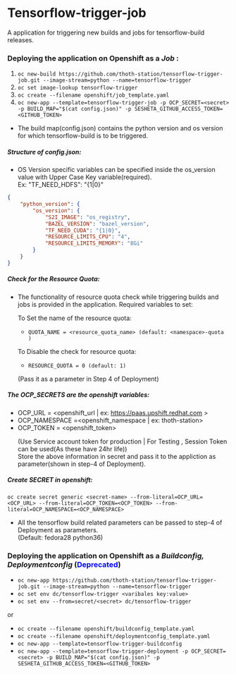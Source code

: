 # Tensorflow-trigger-job

A application for triggering new builds and jobs for tensorflow-build releases.

### Deploying the application on Openshift as a *Job* :
1. `oc new-build https://github.com/thoth-station/tensorflow-trigger-job.git --image-stream=python --name=tensorflow-trigger`
2. `oc set image-lookup tensorflow-trigger`
3. `oc create --filename openshift/job_template.yaml`
4. `oc new-app --template=tensorflow-trigger-job -p OCP_SECRET=<secret> -p BUILD_MAP="$(cat config.json)" -p SESHETA_GITHUB_ACCESS_TOKEN=<GITHUB_TOKEN>`

- The build map(config.json) contains the python version and os version for which tensorflow-build is to be triggered. 

##### Structure of config.json:

- OS Version specific variables can be specified inside the os_version value with Upper Case Key variable(required).</br> Ex: "TF_NEED_HDFS": "{1|0}" 

```json
{
	"python_version": {
		"os_version": {
			"S2I_IMAGE": "os_registry",
			"BAZEL_VERSION": "bazel_version",
			"TF_NEED_CUDA": "{1|0}",
			"RESOURCE_LIMITS_CPU": "4",
			"RESOURCE_LIMITS_MEMORY": "8Gi"
		}
	}
}
```

##### Check for the Resource Quota:

- The functionality of resource quota check while triggering builds and jobs is provided in the application. Required variables to set:

	To Set the name of the resource quota:</br>
	- `QUOTA_NAME = <resource_quota_name> (default: <namespace>-quota )`</br>
	
	To Disable the check for resource quota:</br>
	- `RESOURCE_QUOTA = 0 (default: 1)`</br>

	(Pass it as a parameter in Step 4 of Deployment)</br>
	
##### The OCP_SECRETS are the openshift variables:
- OCP_URL = <openshift_url | ex: https://paas.upshift.redhat.com >
- OCP_NAMESPACE =<openshift_namespace | ex: thoth-station>
- OCP_TOKEN = <openshift_token> <p>(Use Service account token for production | For Testing , Session Token can be used(As these have 24hr life))
</br> Store the above information in secret and pass it to the appliction as parameter(shown in step-4 of Deployment).</p>

##### Create *SECRET* in openshift:
```openshift
oc create secret generic <secret-name> --from-literal=OCP_URL= <OCP_URL> --from-literal=OCP_TOKEN=<OCP_TOKEN> --from-literal=OCP_NAMESPACE=<OCP_NAMESPACE>
```

 - All the tensorflow build related parameters can be passed to step-4 of Deployment as parameters.</br> (Default: fedora28 python36)

### Deploying the application on Openshift as a *Buildconfig, Deploymentconfig* (<span style="color:blue">Deprecated</span>)
- `oc new-app https://github.com/thoth-station/tensorflow-trigger-job.git --image-stream=python --name=tensorflow-trigger`
- `oc set env dc/tensorflow-trigger <varibales key:value>`
- `oc set env --from=secret/<secret> dc/tensorflow-trigger`

or 

- `oc create --filename openshift/buildconfig_template.yaml`
- `oc create --filename openshift/deploymentconfig_template.yaml`
- `oc new-app --template=tensorflow-trigger-buildconfig`
- `oc new-app --template=tensorflow-trigger-deployment -p OCP_SECRET=<secret> -p BUILD_MAP="$(cat config.json)" -p SESHETA_GITHUB_ACCESS_TOKEN=<GITHUB_TOKEN>`
